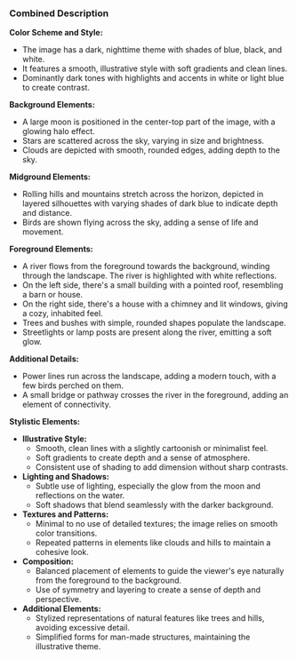 ### Combined Description

**Color Scheme and Style:**

- The image has a dark, nighttime theme with shades of blue, black, and white.
- It features a smooth, illustrative style with soft gradients and clean lines.
- Dominantly dark tones with highlights and accents in white or light blue to create contrast.

**Background Elements:**

- A large moon is positioned in the center-top part of the image, with a glowing halo effect.
- Stars are scattered across the sky, varying in size and brightness.
- Clouds are depicted with smooth, rounded edges, adding depth to the sky.

**Midground Elements:**

- Rolling hills and mountains stretch across the horizon, depicted in layered silhouettes with varying shades of dark blue to indicate depth and distance.
- Birds are shown flying across the sky, adding a sense of life and movement.

**Foreground Elements:**

- A river flows from the foreground towards the background, winding through the landscape. The river is highlighted with white reflections.
- On the left side, there's a small building with a pointed roof, resembling a barn or house.
- On the right side, there's a house with a chimney and lit windows, giving a cozy, inhabited feel.
- Trees and bushes with simple, rounded shapes populate the landscape.
- Streetlights or lamp posts are present along the river, emitting a soft glow.

**Additional Details:**

- Power lines run across the landscape, adding a modern touch, with a few birds perched on them.
- A small bridge or pathway crosses the river in the foreground, adding an element of connectivity.

**Stylistic Elements:**

- **Illustrative Style:**
  - Smooth, clean lines with a slightly cartoonish or minimalist feel.
  - Soft gradients to create depth and a sense of atmosphere.
  - Consistent use of shading to add dimension without sharp contrasts.
- **Lighting and Shadows:**
  - Subtle use of lighting, especially the glow from the moon and reflections on the water.
  - Soft shadows that blend seamlessly with the darker background.
- **Textures and Patterns:**
  - Minimal to no use of detailed textures; the image relies on smooth color transitions.
  - Repeated patterns in elements like clouds and hills to maintain a cohesive look.
- **Composition:**
  - Balanced placement of elements to guide the viewer's eye naturally from the foreground to the background.
  - Use of symmetry and layering to create a sense of depth and perspective.
- **Additional Elements:**
  - Stylized representations of natural features like trees and hills, avoiding excessive detail.
  - Simplified forms for man-made structures, maintaining the illustrative theme.
